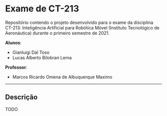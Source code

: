 # Exame de CT-213

Repositório contendo o projeto desenvolvido para o exame da disciplina CT-213: Inteligência Artificial para Robótica Móvel (Instituto Tecnológico de Aeronáutica) durante o primeiro semestre de 2021.

**Alunos**:
- Gianluigi Dal Toso
- Lucas Alberto Bilobran Lema

**Professor**:
- Marcos Ricardo Omena de Albuquerque Maximo
---

## Descrição

TODO

